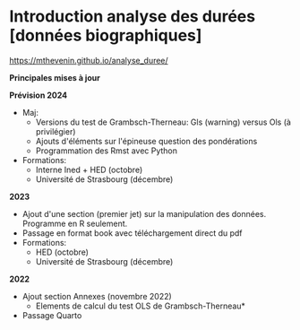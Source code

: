 # Introduction analyse des durées [données biographiques]

<https://mthevenin.github.io/analyse_duree/>

**Principales mises à jour**

**Prévision 2024**

* Maj:
  * Versions du test de Grambsch-Therneau: Gls (warning) versus Ols (à privilégier)
  * Ajouts d'éléments sur l'épineuse question des pondérations
  * Programmation des Rmst avec Python
* Formations:
  * Interne Ined + HED (octobre)
  * Université de Strasbourg (décembre)  

**2023**
* Ajout d'une section (premier jet) sur la manipulation des données. Programme en R seulement.
* Passage en format book avec téléchargement direct du pdf
* Formations:
  * HED (octobre)
  * Université de Strasbourg (décembre)

**2022**
* Ajout section Annexes (novembre 2022)
  * Elements de calcul du test OLS de Grambsch-Therneau*
* Passage Quarto

